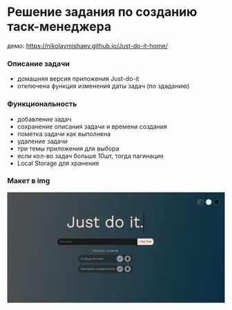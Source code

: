 # Решение задания по созданию таск-менеджера
демо: https://nikolaymishaev.github.io/Just-do-it-home/
### Описание задачи
- домашняя версия приложения Just-do-it
- отключена функция изменения даты задач (по здаданию)
### Функциональность
- добавление задач
- сохранение описания задачи и времени создания
- пометка задачи как выполнена
- удаление задачи
- три темы приложения для выбора
- если кол-во задач больше 10шт, тогда пагинация
- Local Storage для хранения
### Макет в img
![макет](https://github.com/NikolayMishaev/Just-do-it-home/raw/main/layout.jpg)
